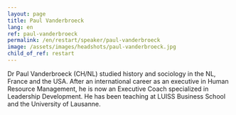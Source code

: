 ```yaml
---
layout: page
title: Paul Vanderbroeck
lang: en
ref: paul-vanderbroeck
permalink: /en/restart/speaker/paul-vanderbroeck
image: /assets/images/headshots/paul-vanderbroeck.jpg
child_of_ref: restart
---
```


Dr Paul Vanderbroeck (CH/NL) studied history and sociology in the NL, France and the USA.
After an international career as an executive in Human Resource Management, he is now an
Executive Coach specialized in Leadership Development. He has been teaching at LUISS
Business School and the University of Lausanne.
